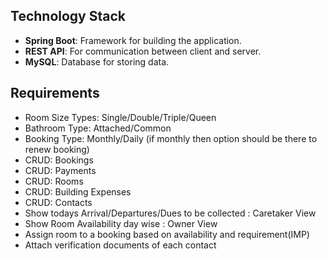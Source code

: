 ## Technology Stack

- **Spring Boot**: Framework for building the application.
- **REST API**: For communication between client and server.
- **MySQL**: Database for storing data.

## Requirements

- Room Size Types: Single/Double/Triple/Queen
- Bathroom Type: Attached/Common
- Booking Type: Monthly/Daily (if monthly then option should be there to renew booking)
- CRUD: Bookings
- CRUD: Payments
- CRUD: Rooms
- CRUD: Building Expenses
- CRUD: Contacts
- Show todays Arrival/Departures/Dues to be collected : Caretaker View
- Show Room Availability day wise : Owner View
- Assign room to a booking based on availability and requirement(IMP)
- Attach verification documents of each contact
